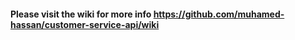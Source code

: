 #### Please visit the wiki for more info https://github.com/muhamed-hassan/customer-service-api/wiki